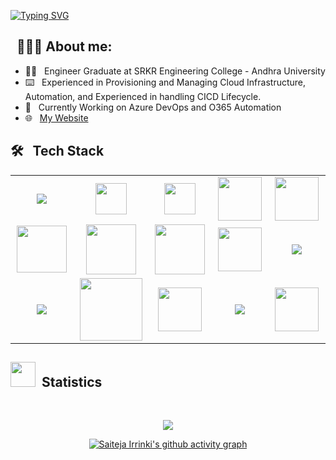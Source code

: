 [![Typing SVG](https://readme-typing-svg.demolab.com?font=Josefin+Sans&size=40&duration=1000&pause=500&color=00E4A9&width=400&&repeat=falselines&height=70&lines=Hey!;Nice+to+Meet+you...%F0%9F%98%83%09;I'm+SAITEJA+IRRINKI;DevOps+Engineer)](https://git.io/typing-svg)

## &nbsp; 👨🏻‍💻 About me:

- 👨‍🎓 &nbsp; Engineer Graduate at SRKR Engineering College - Andhra University
- ⌨️ &nbsp; Experienced in Provisioning and Managing Cloud Infrastructure, Automation, and Experienced in handling CICD Lifecycle.
- 🌱 &nbsp; Currently Working on Azure DevOps and O365 Automation
- 🌐 &nbsp; [My Website](https://saitejairrinki.github.io/)


## 🛠 &nbsp; Tech Stack


<table width="100">
<tr>
    <td align='center' width="190">
        <img src="https://www.vectorlogo.zone/logos/linux/linux-ar21.svg">
    </td>
    <td align='center' width="190">
        <img src="https://cdn.worldvectorlogo.com/logos/microsoft-windows-22.svg" width="50">
    </td>
    <td align='center' width="190">
        <img src="https://upload.wikimedia.org/wikipedia/commons/f/fa/Microsoft_Azure.svg" width="50" >
    </td>
     <td align='center' width="190">
        <img src="https://cdn.worldvectorlogo.com/logos/aws-2.svg" width="70">
    </td>
    <td align='center'  width="190">
        <img src="https://cdn.worldvectorlogo.com/logos/google-cloud-2.svg" width="70" >
    </td>
</tr>
<tr>
    <td align='center' width="190">
        <img src="https://www.svgrepo.com/show/376353/terraform.svg" width="80" height="75" >
    </td>
    <td align='center' width="190">
        <img src="https://www.vectorlogo.zone/logos/ansible/ansible-ar21.svg" width="80" height="80">
    </td>
    <td align='center' width="190">
        <img src="https://www.vectorlogo.zone/logos/gnu_bash/gnu_bash-official.svg" width="80" >
    </td>
     <td align='center' width="190">
        <img src="https://raw.githubusercontent.com/gist/Xainey/d5bde7d01dcbac51ac951810e94313aa/raw/6c858c46726541b48ddaaebab29c41c07a196394/PowerShell.svg" width="70">
    </td>
    <td align='center'  width="190">
        <img src="https://www.vectorlogo.zone/logos/vagrantup/vagrantup-official.svg">
    </td>
</tr>
<tr>
    <td align='center'>
        <img src="https://www.vectorlogo.zone/logos/jenkins/jenkins-ar21.svg">
    </td>
    <td align='center'>
        <img src="https://zeevector.com/wp-content/uploads/Microsoft-Azure-DevOps-logo.png" width="100" >
    </td>
    <td align='center'>
        <img src="https://seeklogo.com/images/S/sonarcloud-logo-39208B5388-seeklogo.com.png" width="70" >
    </td>
    <td align='center'>
        <img src="https://cdn.worldvectorlogo.com/logos/docker-3.svg">
    </td>
    <td align='center'>
        <img src="https://juststickers.in/wp-content/uploads/2018/11/kubernetes-wordmark.png" width="70" >
    </td>
</tr>
</table>

## <img src="https://raw.githubusercontent.com/Ashutosh00710/github-readme-activity-graph/42ef9eee568769795fe6fe7d8d1b1259cda8d773/asset/logo.svg" width="40px"> &nbsp;Statistics 


<br/> 

<div align="center">

  ![](https://github-readme-streak-stats.herokuapp.com/?user=saitejazelar&theme=dark&dates=00e673)
  
[![Saiteja Irrinki's github activity graph](https://github-readme-activity-graph.vercel.app/graph?username=saitejazelar&theme=react-dark)](https://github.com/saitejairrinki/github-readme-activity-graph)

</div>
